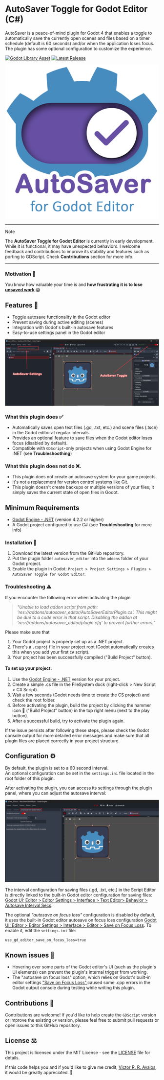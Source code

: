 # AutoSaver Toggle for Godot Editor (C#)

AutoSaver is a peace-of-mind plugin for Godot 4 that enables a toggle to automatically save the currently open scenes and files based on a timer schedule (default is 60 seconds) and/or when the application loses focus. The plugin has some optional configuration to customize the experience.

[![Godot Library Asset](https://img.shields.io/badge/Godot_Asset_Library-AutoSaver-blue?logo=godot-engine&logoColor=white)](https://godotengine.org/asset-library/asset/3170)
[![Latest Release](https://img.shields.io/badge/Release_Version-0.1.0-blue?logo=github)](https://github.com/vrravalos/AutoSaver-for-Godot/releases)

![AutoSaver Toggle for Godot Editor by Victor R.R. Avalos](images/brand_autosaver_white_1024px.png)

---

> [!NOTE]
> The **AutoSaver Toggle for Godot Editor** is currently in early development. While it is functional, it may have unexpected behaviors. I welcome feedback and contributions to improve its stability and features such as porting to GDScript. Check **Contributions** section for more info.

---

### Motivation 📌

You know how valuable your time is and **how frustrating it is to lose [unsaved work](https://medium.com/@victoravalos/short-guide-to-recover-word-documents-82ca4c17df08)**.😱

## Features 📣

- Toggle autosave functionality in the Godot editor
- Prevent saving during active editing (scenes)
- Integration with Godot's built-in autosave features
- Easy-to-use settings panel in the Godot editor

![Settings & Toggle screenshot](images/screenshots/settings_tab_and_toggle_Godot_v4.2.2-stable_mono_win64.png)

### What this plugin does ✅

- Automatically saves open text files (.gd, .txt, etc.) and scene files (.tscn) in the Godot editor at regular intervals.
- Provides an optional feature to save files when the Godot editor loses focus (disabled by default).
- Compatible with `GDScript`-only projects when using Godot Engine for .NET (see **Troubleshoothing**)


### What this plugin does not do ❌.

- This plugin does not create an autosave system for your game projects.
- It's not a replacement for version control systems like Git.
- This plugin doesn't create backups or multiple versions of your files; it simply saves the current state of open files in Godot.

## Minimum Requirements

- [Godot Engine - .NET](https://godotengine.org/download/windows/) (version 4.2.2 or higher)
- A Godot project configured to use C# (see **Troubleshooting** for more info)

### Installation 🔧

1. Download the latest version from the GitHub repository.
2. Put the plugin folder `autosaver_editor` into the `addons` folder of your Godot project.
3. Enable the plugin in Godot: `Project > Project Settings > Plugins > AutoSaver Toggle for Godot Editor`.

### Troubleshooting ⚠️

If you encounter the following error when activating the plugin

> *"Unable to load addon script from path: 'res://addons/autosaver_editor/AutoSaverEditorPlugin.cs'. This might be due to a code error in that script. Disabling the addon at 'res://addons/autosaver_editor/plugin.cfg' to prevent further errors."*

Please make sure that

1. Your Godot project is properly set up as a .NET project.
2. There's a `.csproj` file in your project root (Godot automatically creates this when you add your first `C#` script).
3. Your project has been successfully compiled ("Build Project" button).

#### To set up your project:

1. Use the [Godot Engine - .NET](https://godotengine.org/download/windows/) version for your project.
2. Create a simple .cs file in the FileSystem dock (right-click > New Script > C# Script).
3. Wait a few seconds (Godot needs time to create the CS project) and check the root folder.
4. Before activating the plugin, build the project by clicking the hammer icon 🔨 ("Build Project" button) in the top right menu (next to the play button).
5. After a successful build, try to activate the plugin again.

If the issue persists after following these steps, please check the Godot console output for more detailed error messages and make sure that all plugin files are placed correctly in your project structure.


## Configuration ⚙️

By default, the plugin is set to a 60 second interval.   
An optional configuration can be set in the `settings.ini` file located in the root folder of this plugin.

After activating the plugin, you can access its settings through the plugin panel, where you can adjust the autosave interval:  

![Settings tab screenshot](images/screenshots/settings_tab_Godot_v4.2.2-stable_mono_win64.png)

The interval configuration for saving files (.gd, .txt, etc.) in the Script Editor is directly linked to the built-in Godot editor configuration for saving files: [ Godot UI: Editor > Editor Settings > Interface  > Text Editor> Behavior > Autosave Interval Secs](https://docs.godotengine.org/es/4.x/classes/class_editorsettings.html#class-editorsettings-property-text-editor-behavior-files-autosave-interval-secs).

The optional *"autosave on focus loss"* configuration is disabled by default, it uses the built-in Godot editor autosave on focus loss configuration [Godot UI: Editor > Editor Settings > Interface > Editor > Save on Focus Loss](https://docs.godotengine.org/es/4.x/classes/class_editorsettings.html#class-editorsettings-property-interface-editor-save-on-focus-loss). To enable it, edit the `settings.ini` file:
```
use_gd_editor_save_on_focus_loss=true
```

## Known issues 🚩

- Hovering over some parts of the Godot editor's UI (such as the plugin's UI elements) can prevent the plugin's internal trigger from working.
- The "autosave on focus loss" option, which relies on Godot's built-in editor settings ["Save on Focus Loss"](https://docs.godotengine.org/es/4.x/classes/class_editorsettings.html#class-editorsettings-property-interface-editor-save-on-focus-loss),caused some .cpp errors in the Godot output console during testing while writing this plugin.


## Contributions 🤲

Contributions are welcome! If you'd like to help create the `GDScript` version or improve the existing `C#` version, please feel free to submit pull requests or open issues to this GitHub repository.

## License ⚖️

This project is licensed under the MIT License - see the [LICENSE](LICENSE) file for details.

If this code helps you and if you'd like to give me credit,  [Victor R. R. Avalos](https://github.com/vrravalos/), it would be greatly appreciated. 🙂
